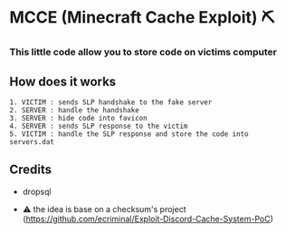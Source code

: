 # MCCE (Minecraft Cache Exploit) ⛏

### This little code allow you to store code on victims computer

## How does it works

```
1. VICTIM : sends SLP handshake to the fake server
2. SERVER : handle the handshake
3. SERVER : hide code into favicon
4. SERVER : sends SLP response to the victim
5. VICTIM : handle the SLP response and store the code into servers.dat
```

## Credits

* dropsql

* ⚠ the idea is base on a checksum's project (https://github.com/ecriminal/Exploit-Discord-Cache-System-PoC)


